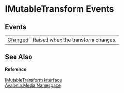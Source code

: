 # IMutableTransform Events




## Events
<table>
<tr>
<td><a href="E_Avalonia_Media_IMutableTransform_Changed">Changed</a></td>
<td>Raised when the transform changes.</td>
</tr>
</table>

## See Also


#### Reference
<a href="T_Avalonia_Media_IMutableTransform">IMutableTransform Interface</a>  
<a href="N_Avalonia_Media">Avalonia.Media Namespace</a>  

